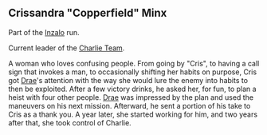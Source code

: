## Crissandra "Copperfield" Minx

Part of the [Inzalo](InzaloShadowEarth) run.

Current leader of the [Charlie Team](DrashirStrikeTeams).

A woman who loves confusing people. From going by "Cris", to having a
call sign that invokes a man, to occasionally shifting her habits on
purpose, Cris got [Drae](DrashirBlitzen)'s attention with the way she
would lure the enemy into habits to then be exploited. After a few
victory drinks, he asked her, for fun, to plan a heist with four other
people. [Drae](DrashirBlitzen) was impressed by the plan and used the
maneuvers on his next mission. Afterward, he sent a portion of his
take to Cris as a thank you. A year later, she started working for
him, and two years after that, she took control of Charlie.
